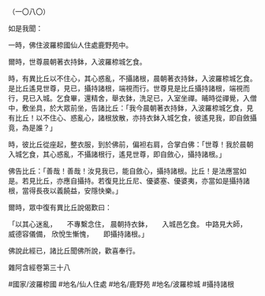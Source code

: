 （一〇八〇）

如是我聞：

一時，佛住波羅㮈國仙人住處鹿野苑中。

爾時，世尊晨朝著衣持鉢，入波羅㮈城乞食。

時，有異比丘以不住心，其心惑亂，不攝諸根，晨朝著衣持鉢，入波羅㮈城乞食。是比丘遙見世尊，見已，攝持諸根，端視而行。世尊見是比丘攝持諸根，端視而行，見已入城。乞食畢，還精舍，舉衣鉢，洗足已，入室坐禪。晡時從禪覺，入僧中，敷坐具，於大眾前坐，告諸比丘：「我今晨朝著衣持鉢，入波羅㮈城乞食，見有比丘！以不住心、惑亂心，諸根放散，亦持衣鉢入城乞食，彼遙見我，即自斂攝竟，為是誰？」

時，彼比丘從座起，整衣服，到於佛前，偏袒右肩，合掌白佛：「世尊！我於晨朝入城乞食，其心惑亂，不攝諸根行，遙見世尊，即自斂心，攝持諸根。」

佛告比丘：「善哉！善哉！汝見我已，能自斂心，攝持諸根。比丘！是法應當如是。若見比丘，亦應自攝持。若復見比丘尼、優婆塞、優婆夷，亦當如是攝持諸根，當得長夜以義饒益，安隱快樂。」

爾時，眾中復有異比丘說偈歎曰：

「以其心迷亂，　　不專繫念住，
晨朝持衣鉢，　　入城邑乞食。
中路見大師，　　威德容儀備，
欣悅生慚愧，　　即攝持諸根。」

佛說此經已，諸比丘聞佛所說，歡喜奉行。

雜阿含經卷第三十八

#國家/波羅㮈國
#地名/仙人住處
#地名/鹿野苑
#地名/波羅㮈城
#攝持諸根
